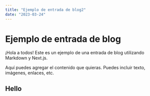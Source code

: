 ```yaml
---
title: "Ejemplo de entrada de blog2"
date: "2023-03-24"
---
```


# Ejemplo de entrada de blog

¡Hola a todos! Este es un ejemplo de una entrada de blog utilizando Markdown y Next.js.

Aquí puedes agregar el contenido que quieras. Puedes incluir texto, imágenes, enlaces, etc.

## Hello
